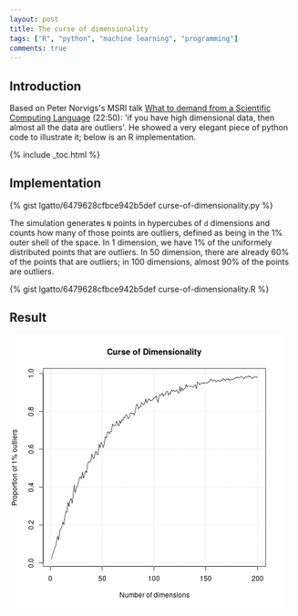 ```yaml
---
layout: post
title: The curse of dimensionality
tags: ["R", "python", "machine learning", "programming"]
comments: true
---
```



## Introduction

Based on Peter Norvigs's MSRI talk
[What to demand from a Scientific Computing Language](http://www.msri.org/summer_schools/556/schedules/4197)
(22:50): 'if you have high dimensional data, then almost all the data
are outliers'. He showed a very elegant piece of python code to
illustrate it; below is an R implementation.

<!--more-->

{% include _toc.html %}

## Implementation

{% gist lgatto/6479628cfbce942b5def curse-of-dimensionality.py %}

The simulation generates `N` points in hypercubes of `d` dimensions
and counts how many of those points are outliers, defined as being in
the 1% outer shell of the space. In 1 dimension, we have 1% of the
uniformely distributed points that are outliers. In 50 dimension,
there are already 60% of the points that are outliers; in 100
dimensions, almost 90% of the points are outliers.

{% gist lgatto/6479628cfbce942b5def curse-of-dimensionality.R %}

## Result

![Curse of dimensionality](/images/curse-of-dimensionality.png)

